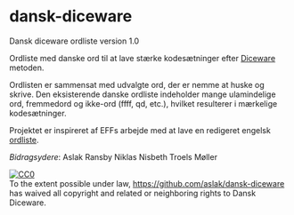 # dansk-diceware
Dansk diceware ordliste version 1.0

Ordliste med danske ord til at lave stærke kodesætninger efter [Diceware](http://world.std.com/~reinhold/diceware.html) metoden.

Ordlisten er sammensat med udvalgte ord, der er nemme at huske og skrive. Den eksisterende danske ordliste indeholder mange ulamindelige ord, fremmedord og ikke-ord (ffff, qd, etc.), hvilket resulterer i mærkelige kodesætninger.

Projektet er inspireret af EFFs arbejde med at lave en redigeret engelsk [ordliste](https://www.eff.org/deeplinks/2016/07/new-wordlists-random-passphrases).

*Bidragsydere*:
Aslak Ransby
Niklas Nisbeth
Troels Møller

<p xmlns:dct="http://purl.org/dc/terms/">
<a rel="license"
href="http://creativecommons.org/publicdomain/zero/1.0/">
<img src="http://i.creativecommons.org/p/zero/1.0/88x31.png" style="border-style: none;" alt="CC0" />
</a>
<br />
To the extent possible under law,
<a rel="dct:publisher"
href="https://github.com/aslak/dansk-diceware">https://github.com/aslak/dansk-diceware</a>
has waived all copyright and related or neighboring rights to
<span property="dct:title">Dansk Diceware</span>.
</p>